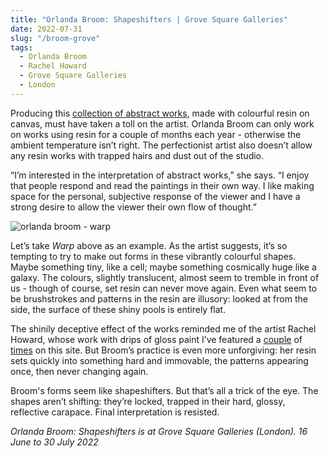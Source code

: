```yaml
---
title: "Orlanda Broom: Shapeshifters | Grove Square Galleries"
date: 2022-07-31
slug: "/broom-grove"
tags:
  - Orlanda Broom
  - Rachel Howard
  - Grove Square Galleries
  - London
---
```


Producing this [collection of abstract works](https://www.grovesquaregalleries.com/exhibitions/shapeshifters/), made with colourful resin on canvas, must have taken a toll on the artist. Orlanda Broom can only work on works using resin for a couple of months each year - otherwise the ambient temperature isn’t right. The perfectionist artist also doesn’t allow any resin works with trapped hairs and dust out of the studio.

“I’m interested in the interpretation of abstract works,” she says. “I enjoy that people respond and read the paintings in their own way. I like making space for the personal, subjective response of the viewer and I have a strong desire to allow the viewer their own flow of thought.”

![orlanda broom - warp](/broom-grove-1.jpeg)

Let’s take *Warp* above as an example. As the artist suggests, it’s so tempting to try to make out forms in these vibrantly colourful shapes. Maybe something tiny, like a cell; maybe something cosmically huge like a galaxy. The colours, slightly translucent, almost seem to tremble in front of us - though of course, set resin can never move again. Even what seem to be brushstrokes and patterns in the resin are illusory: looked at from the side, the surface of these shiny pools is entirely flat.

The shinily deceptive effect of the works reminded me of the artist Rachel Howard, whose work with drips of gloss paint I’ve featured a [couple](/howard-newport) of [times](/howard-lee) on this site. But Broom’s practice is even more unforgiving: her resin sets quickly into something hard and immovable, the patterns appearing once, then never changing again.

Broom's forms seem like shapeshifters. But that’s all a trick of the eye. The shapes aren’t shifting: they’re locked, trapped in their hard, glossy, reflective carapace. Final interpretation is resisted.

*Orlanda Broom: Shapeshifters is at Grove Square Galleries (London). 16 June to 30 July 2022*
